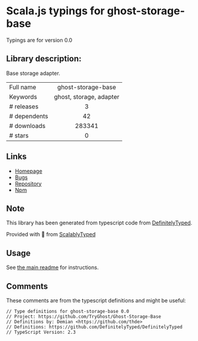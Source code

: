 
# Scala.js typings for ghost-storage-base

Typings are for version 0.0

## Library description:
Base storage adapter.

|                    |                 |
| ------------------ | :-------------: |
| Full name          | ghost-storage-base |
| Keywords           | ghost, storage, adapter |
| # releases         | 3 |
| # dependents       | 42 |
| # downloads        | 283341 |
| # stars            | 0 |

## Links
- [Homepage](http://ghost.org)
- [Bugs](https://github.com/TryGhost/Ghost-Storage-Base/issues)
- [Repository](https://github.com/TryGhost/Ghost-Storage-Base)
- [Npm](https://www.npmjs.com/package/ghost-storage-base)
    


## Note
This library has been generated from typescript code from [DefinitelyTyped](https://definitelytyped.org).

Provided with :purple_heart: from [ScalablyTyped](https://github.com/oyvindberg/ScalablyTyped)

## Usage
See [the main readme](../../readme.md) for instructions.

## Comments

These comments are from the typescript definitions and might be useful:
```
// Type definitions for ghost-storage-base 0.0
// Project: https://github.com/TryGhost/Ghost-Storage-Base
// Definitions by: Demian <https://github.com/thde>
// Definitions: https://github.com/DefinitelyTyped/DefinitelyTyped
// TypeScript Version: 2.3

```

